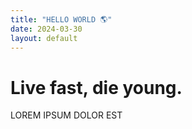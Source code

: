 ```yaml
---
title: "HELLO WORLD 🌎"
date: 2024-03-30
layout: default
---
```


# Live fast, die young.
LOREM IPSUM DOLOR EST
